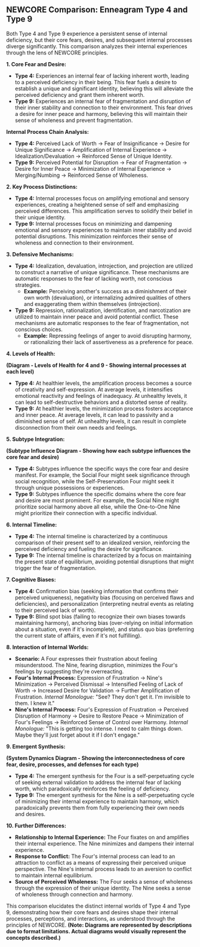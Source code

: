## NEWCORE Comparison: Enneagram Type 4 and Type 9

Both Type 4 and Type 9 experience a persistent sense of internal deficiency, but their core fears, desires, and subsequent internal processes diverge significantly. This comparison analyzes their internal experiences through the lens of NEWCORE principles.

**1. Core Fear and Desire:**

* **Type 4:** Experiences an internal fear of lacking inherent worth, leading to a perceived deficiency in their being. This fear fuels a desire to establish a unique and significant identity, believing this will alleviate the perceived deficiency and grant them inherent worth.
* **Type 9:** Experiences an internal fear of fragmentation and disruption of their inner stability and connection to their environment. This fear drives a desire for inner peace and harmony, believing this will maintain their sense of wholeness and prevent fragmentation.

**Internal Process Chain Analysis:**

* **Type 4:** Perceived Lack of Worth → Fear of Insignificance → Desire for Unique Significance → Amplification of Internal Experience → Idealization/Devaluation → Reinforced Sense of Unique Identity.
* **Type 9:** Perceived Potential for Disruption → Fear of Fragmentation → Desire for Inner Peace → Minimization of Internal Experience → Merging/Numbing → Reinforced Sense of Wholeness.

**2. Key Process Distinctions:**

* **Type 4:**  Internal processes focus on amplifying emotional and sensory experiences, creating a heightened sense of self and emphasizing perceived differences.  This amplification serves to solidify their belief in their unique identity.
* **Type 9:** Internal processes focus on minimizing and dampening emotional and sensory experiences to maintain inner stability and avoid potential disruptions. This minimization reinforces their sense of wholeness and connection to their environment.


**3. Defensive Mechanisms:**

* **Type 4:** Idealization, devaluation, introjection, and projection are utilized to construct a narrative of unique significance.  These mechanisms are automatic responses to the fear of lacking worth, not conscious strategies.
    * **Example:** Perceiving another's success as a diminishment of their own worth (devaluation), or internalizing admired qualities of others and exaggerating them within themselves (introjection).
* **Type 9:** Repression, rationalization, identification, and narcotization are utilized to maintain inner peace and avoid potential conflict. These mechanisms are automatic responses to the fear of fragmentation, not conscious choices.
    * **Example:** Repressing feelings of anger to avoid disrupting harmony, or rationalizing their lack of assertiveness as a preference for peace.

**4. Levels of Health:**

**(Diagram - Levels of Health for 4 and 9 - Showing internal processes at each level)**

* **Type 4:**  At healthier levels, the amplification process becomes a source of creativity and self-expression. At average levels, it intensifies emotional reactivity and feelings of inadequacy. At unhealthy levels, it can lead to self-destructive behaviors and a distorted sense of reality.
* **Type 9:** At healthier levels, the minimization process fosters acceptance and inner peace. At average levels, it can lead to passivity and a diminished sense of self. At unhealthy levels, it can result in complete disconnection from their own needs and feelings.


**5. Subtype Integration:**

**(Subtype Influence Diagram - Showing how each subtype influences the core fear and desire)**

* **Type 4:**  Subtypes influence the specific ways the core fear and desire manifest. For example, the Social Four might seek significance through social recognition, while the Self-Preservation Four might seek it through unique possessions or experiences.
* **Type 9:** Subtypes influence the specific domains where the core fear and desire are most prominent. For example, the Social Nine might prioritize social harmony above all else, while the One-to-One Nine might prioritize their connection with a specific individual.

**6. Internal Timeline:**

* **Type 4:**  The internal timeline is characterized by a continuous comparison of their present self to an idealized version, reinforcing the perceived deficiency and fueling the desire for significance.
* **Type 9:**  The internal timeline is characterized by a focus on maintaining the present state of equilibrium, avoiding potential disruptions that might trigger the fear of fragmentation.

**7. Cognitive Biases:**

* **Type 4:** Confirmation bias (seeking information that confirms their perceived uniqueness), negativity bias (focusing on perceived flaws and deficiencies), and personalization (interpreting neutral events as relating to their perceived lack of worth).
* **Type 9:**  Blind spot bias (failing to recognize their own biases towards maintaining harmony), anchoring bias (over-relying on initial information about a situation, even if it's incomplete), and status quo bias (preferring the current state of affairs, even if it's not fulfilling).

**8. Interaction of Internal Worlds:**

* **Scenario:** A Four expresses their frustration about feeling misunderstood.  The Nine, fearing disruption, minimizes the Four's feelings by suggesting they're overreacting.
* **Four's Internal Process:** Expression of Frustration → Nine's Minimization → Perceived Dismissal → Intensified Feeling of Lack of Worth → Increased Desire for Validation → Further Amplification of Frustration.  *Internal Monologue:* "See? They don't get it.  I'm invisible to them.  I knew it."
* **Nine's Internal Process:** Four's Expression of Frustration → Perceived Disruption of Harmony → Desire to Restore Peace → Minimization of Four's Feelings → Reinforced Sense of Control over Harmony. *Internal Monologue:* "This is getting too intense. I need to calm things down.  Maybe they'll just forget about it if I don't engage."


**9. Emergent Synthesis:**

**(System Dynamics Diagram - Showing the interconnectedness of core fear, desire, processes, and defenses for each type)**

* **Type 4:** The emergent synthesis for the Four is a self-perpetuating cycle of seeking external validation to address the internal fear of lacking worth, which paradoxically reinforces the feeling of deficiency.
* **Type 9:** The emergent synthesis for the Nine is a self-perpetuating cycle of minimizing their internal experience to maintain harmony, which paradoxically prevents them from fully experiencing their own needs and desires.


**10. Further Differences:**

* **Relationship to Internal Experience:** The Four fixates on and amplifies their internal experience. The Nine minimizes and dampens their internal experience.
* **Response to Conflict:**  The Four's internal process can lead to an attraction to conflict as a means of expressing their perceived unique perspective. The Nine's internal process leads to an aversion to conflict to maintain internal equilibrium.
* **Source of Perceived Wholeness:** The Four seeks a sense of wholeness through the expression of their unique identity. The Nine seeks a sense of wholeness through connection and harmony.


This comparison elucidates the distinct internal worlds of Type 4 and Type 9, demonstrating how their core fears and desires shape their internal processes, perceptions, and interactions, as understood through the principles of NEWCORE.  **(Note: Diagrams are represented by descriptions due to format limitations.  Actual diagrams would visually represent the concepts described.)**
